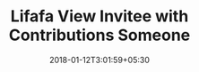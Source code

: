 ---
title: "Lifafa View Invitee with Contributions Someone"
date: 2018-01-12T3:01:59+05:30
draft: false
layout: lifafa-view-with-contribution

inviteeSomeone: true

---